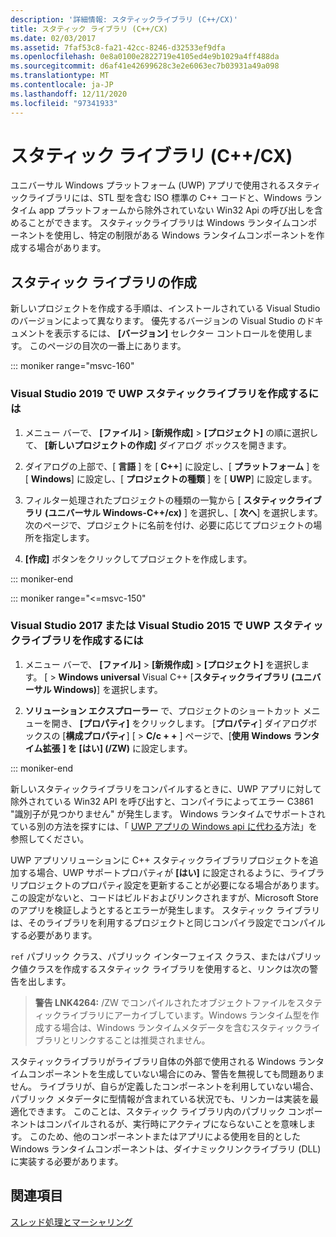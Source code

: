 ```yaml
---
description: '詳細情報: スタティックライブラリ (C++/CX)'
title: スタティック ライブラリ (C++/CX)
ms.date: 02/03/2017
ms.assetid: 7faf53c8-fa21-42cc-8246-d32533ef9dfa
ms.openlocfilehash: 0e8a0100e2822719e4105ed4e9b1029a4ff488da
ms.sourcegitcommit: d6af41e42699628c3e2e6063ec7b03931a49a098
ms.translationtype: MT
ms.contentlocale: ja-JP
ms.lasthandoff: 12/11/2020
ms.locfileid: "97341933"
---
```

# <a name="static-libraries-ccx"></a>スタティック ライブラリ (C++/CX)

ユニバーサル Windows プラットフォーム (UWP) アプリで使用されるスタティックライブラリには、STL 型を含む ISO 標準の C++ コードと、Windows ランタイム app プラットフォームから除外されていない Win32 Api の呼び出しを含めることができます。 スタティックライブラリは Windows ランタイムコンポーネントを使用し、特定の制限がある Windows ランタイムコンポーネントを作成する場合があります。

## <a name="creating-static-libraries"></a>スタティック ライブラリの作成

新しいプロジェクトを作成する手順は、インストールされている Visual Studio のバージョンによって異なります。 優先するバージョンの Visual Studio のドキュメントを表示するには、 **[バージョン]** セレクター コントロールを使用します。 このページの目次の一番上にあります。

::: moniker range="msvc-160"

### <a name="to-create-a-uwp-static-library-in-visual-studio-2019"></a>Visual Studio 2019 で UWP スタティックライブラリを作成するには

1. メニュー バーで、 **[ファイル]** > **[新規作成]** > **[プロジェクト]** の順に選択して、 **[新しいプロジェクトの作成]** ダイアログ ボックスを開きます。

1. ダイアログの上部で、[  **言語** ] を [ **C++**] に設定し、[ **プラットフォーム** ] を [ **Windows**] に設定し、[ **プロジェクトの種類** ] を [ **UWP**] に設定します。

1. フィルター処理されたプロジェクトの種類の一覧から [ **スタティックライブラリ (ユニバーサル Windows-C++/cx)** ] を選択し、[ **次へ**] を選択します。 次のページで、プロジェクトに名前を付け、必要に応じてプロジェクトの場所を指定します。

1. **[作成]** ボタンをクリックしてプロジェクトを作成します。

::: moniker-end

::: moniker range="<=msvc-150"

### <a name="to-create-a-uwp-static-library-in-visual-studio-2017-or-visual-studio-2015"></a>Visual Studio 2017 または Visual Studio 2015 で UWP スタティックライブラリを作成するには

1. メニュー バーで、 **[ファイル]**  >  **[新規作成]**  >  **[プロジェクト]** を選択します。 [   >  **Windows universal** Visual C++ [**スタティックライブラリ (ユニバーサル Windows)**] を選択します。

1. **ソリューション エクスプローラー** で、プロジェクトのショートカット メニューを開き、 **[プロパティ]** をクリックします。 [**プロパティ**] ダイアログボックスの [**構成プロパティ**] [  >  **C/c + +** ] ページで、[**使用 Windows ランタイム拡張** **] を [はい] (/ZW)** に設定します。

::: moniker-end

新しいスタティックライブラリをコンパイルするときに、UWP アプリに対して除外されている Win32 API を呼び出すと、コンパイラによってエラー C3861 "識別子が見つかりません" が発生します。 Windows ランタイムでサポートされている別の方法を探すには、「 [UWP アプリの Windows api に代わる](/uwp/win32-and-com/alternatives-to-windows-apis-uwp)方法」を参照してください。

UWP アプリソリューションに C++ スタティックライブラリプロジェクトを追加する場合、UWP サポートプロパティが **[はい]** に設定されるように、ライブラリプロジェクトのプロパティ設定を更新することが必要になる場合があります。 この設定がないと、コードはビルドおよびリンクされますが、Microsoft Store のアプリを検証しようとするとエラーが発生します。 スタティック ライブラリは、そのライブラリを利用するプロジェクトと同じコンパイラ設定でコンパイルする必要があります。

`ref` パブリック クラス、パブリック インターフェイス クラス、またはパブリック値クラスを作成するスタティック ライブラリを使用すると、リンクは次の警告を出します。

> **警告 LNK4264:** /ZW でコンパイルされたオブジェクトファイルをスタティックライブラリにアーカイブしています。Windows ランタイム型を作成する場合は、Windows ランタイムメタデータを含むスタティックライブラリとリンクすることは推奨されません。

スタティックライブラリがライブラリ自体の外部で使用される Windows ランタイムコンポーネントを生成していない場合にのみ、警告を無視しても問題ありません。 ライブラリが、自らが定義したコンポーネントを利用していない場合、パブリック メタデータに型情報が含まれている状況でも、リンカーは実装を最適化できます。 このことは、スタティック ライブラリ内のパブリック コンポーネントはコンパイルされるが、実行時にアクティブにならないことを意味します。 このため、他のコンポーネントまたはアプリによる使用を目的とした Windows ランタイムコンポーネントは、ダイナミックリンクライブラリ (DLL) に実装する必要があります。

## <a name="see-also"></a>関連項目

[スレッド処理とマーシャリング](../cppcx/threading-and-marshaling-c-cx.md)
